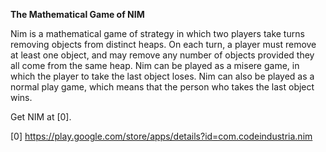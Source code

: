 **The Mathematical Game of NIM**

Nim is a mathematical game of strategy in which two players take turns removing objects from distinct heaps. On each turn, a player must remove at least one object, and may remove any number of objects provided they all come from the same heap. Nim can be played as a misere game, in which the player to take the last object loses. Nim can also be played as a normal play game, which means that the person who takes the last object wins.

Get NIM at [0].

[0] https://play.google.com/store/apps/details?id=com.codeindustria.nim
